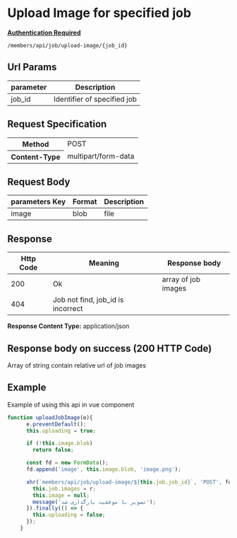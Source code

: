 # Upload Image for specified job

[**Authentication Required**](link-to-authentication)

```URL
/members/api/job/upload-image/{job_id}
```

## Url Params
parameter|Description
---|---
job_id| Identifier of specified job

## Request Specification
<table>
<tr>
<th>Method</th>
<td>POST</td>
</tr>
<tr>
<th>Content-Type</th>
<td>multipart/form-data</td>
</tr>
</table>

## Request Body
parameters Key | Format | Description
---|---|---
image | blob | file

## Response


|Http Code| Meaning|Response body|
|---|---|---|
|200|Ok|array of job images
|404|Job not find, job_id is incorrect||

**Response Content Type:** 
application/json

## Response body on success (200 HTTP Code)
Array of string contain relative url of job images 

## Example
Example of using this api in vue component

```javascript
function uploadJobImage(e){
      e.preventDefault();
      this.uploading = true;

      if (!this.image.blob)
        return false;

      const fd = new FormData();
      fd.append('image', this.image.blob, 'image.png');

      xhr(`members/api/job/upload-image/${this.job.job_id}`, 'POST', fd, true).then(r => {
        this.job.images = r;
        this.image = null;
        message('تصویر با موفقیت بارگذاری شد');
      }).finally(() => {
        this.uploading = false;
      });
    }
```

